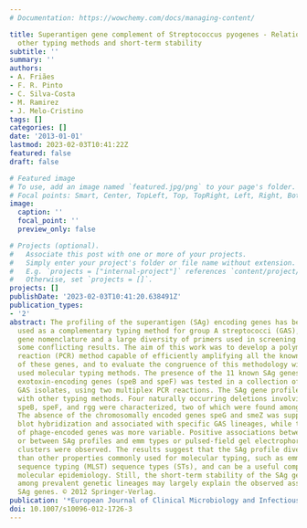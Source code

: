 ```yaml
---
# Documentation: https://wowchemy.com/docs/managing-content/

title: Superantigen gene complement of Streptococcus pyogenes - Relationship with
  other typing methods and short-term stability
subtitle: ''
summary: ''
authors:
- A. Friães
- F. R. Pinto
- C. Silva-Costa
- M. Ramirez
- J. Melo-Cristino
tags: []
categories: []
date: '2013-01-01'
lastmod: 2023-02-03T10:41:22Z
featured: false
draft: false

# Featured image
# To use, add an image named `featured.jpg/png` to your page's folder.
# Focal points: Smart, Center, TopLeft, Top, TopRight, Left, Right, BottomLeft, Bottom, BottomRight.
image:
  caption: ''
  focal_point: ''
  preview_only: false

# Projects (optional).
#   Associate this post with one or more of your projects.
#   Simply enter your project's folder or file name without extension.
#   E.g. `projects = ["internal-project"]` references `content/project/deep-learning/index.md`.
#   Otherwise, set `projects = []`.
projects: []
publishDate: '2023-02-03T10:41:20.638491Z'
publication_types:
- '2'
abstract: The profiling of the superantigen (SAg) encoding genes has been frequently
  used as a complementary typing method for group A streptococci (GAS), but a confusing
  gene nomenclature and a large diversity of primers used in screening has led to
  some conflicting results. The aim of this work was to develop a polymerase chain
  reaction (PCR) method capable of efficiently amplifying all the known allelic variants
  of these genes, and to evaluate the congruence of this methodology with other commonly
  used molecular typing methods. The presence of the 11 known SAg genes and two other
  exotoxin-encoding genes (speB and speF) was tested in a collection of 480 clinical
  GAS isolates, using two multiplex PCR reactions. The SAg gene profile was compared
  with other typing methods. Four naturally occurring deletions involving the genes
  speB, speF, and rgg were characterized, two of which were found among invasive isolates.
  The absence of the chromosomally encoded genes speG and smeZ was supported by Southern
  blot hybridization and associated with specific GAS lineages, while the presence
  of phage-encoded genes was more variable. Positive associations between SAg genes
  or between SAg profiles and emm types or pulsed-field gel electrophoresis (PFGE)
  clusters were observed. The results suggest that the SAg profile diversifies faster
  than other properties commonly used for molecular typing, such as emm type and multilocus
  sequence typing (MLST) sequence types (STs), and can be a useful complement in GAS
  molecular epidemiology. Still, the short-term stability of the SAg gene profile
  among prevalent genetic lineages may largely explain the observed associations between
  SAg genes. © 2012 Springer-Verlag.
publication: '*European Journal of Clinical Microbiology and Infectious Diseases*'
doi: 10.1007/s10096-012-1726-3
---
```

